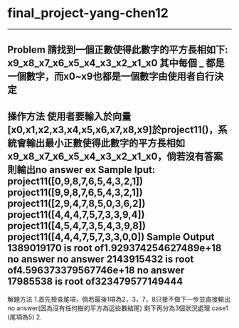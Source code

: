 # final_project-yang-chen12
-----------------------------------------------------------------------------------------------------------------------------------------------------------------------------------
Problem
請找到一個正數使得此數字的平方長相如下:
x9_x8_x7_x6_x5_x4_x3_x2_x1_x0
其中每個 _ 都是一個數字，而x0~x9也都是一個數字由使用者自行決定
-----------------------------------------------------------------------------------------------------------------------------------------------------------------------------------
操作方法
使用者要輸入於向量[x0,x1,x2,x3,x4,x5,x6,x7,x8,x9]於project11()，系統會輸出最小正數使得此數字的平方長相如x9_x8_x7_x6_x5_x4_x3_x2_x1_x0，倘若沒有答案則輸出no answer
ex
Sample Iput:
project11([0,9,8,7,6,5,4,3,2,1])
project11([9,9,8,7,6,5,4,3,2,1])
project11([2,9,4,7,8,5,0,3,6,2])
project11([4,4,4,7,5,7,3,3,9,4])
project11([4,5,4,7,3,5,4,3,9,8])
project11([4,4,4,7,5,7,3,3,0,0])
Sample Output
1389019170 is root of1.929374254627489e+18
no answer
no answer
2143915432 is root of4.596373379567746e+18
no answer
17985538 is root of323479577149444
-----------------------------------------------------------------------------------------------------------------------------------------------------------------------------------
解題方法
1.首先檢查尾項，倘若最後1項為2，3，7，8只接不做下一步並直接輸出no answer(因為沒有任何樹的平方為這些數結尾)
剩下再分為3個狀況處理
  case1 (尾項為5)
  2.
    
